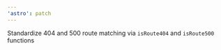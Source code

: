 ```yaml
---
'astro': patch
---
```


Standardize 404 and 500 route matching via `isRoute404` and `isRoute500` functions
